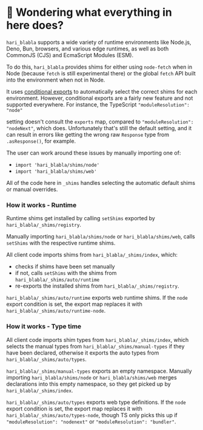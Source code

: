 # 👋 Wondering what everything in here does?

`hari_blabla` supports a wide variety of runtime environments like Node.js, Deno, Bun, browsers, and various
edge runtimes, as well as both CommonJS (CJS) and EcmaScript Modules (ESM).

To do this, `hari_blabla` provides shims for either using `node-fetch` when in Node (because `fetch` is still experimental there) or the global `fetch` API built into the environment when not in Node.

It uses [conditional exports](https://nodejs.org/api/packages.html#conditional-exports) to
automatically select the correct shims for each environment. However, conditional exports are a fairly new
feature and not supported everywhere. For instance, the TypeScript `"moduleResolution": "node"`

setting doesn't consult the `exports` map, compared to `"moduleResolution": "nodeNext"`, which does.
Unfortunately that's still the default setting, and it can result in errors like
getting the wrong raw `Response` type from `.asResponse()`, for example.

The user can work around these issues by manually importing one of:

- `import 'hari_blabla/shims/node'`
- `import 'hari_blabla/shims/web'`

All of the code here in `_shims` handles selecting the automatic default shims or manual overrides.

### How it works - Runtime

Runtime shims get installed by calling `setShims` exported by `hari_blabla/_shims/registry`.

Manually importing `hari_blabla/shims/node` or `hari_blabla/shims/web`, calls `setShims` with the respective runtime shims.

All client code imports shims from `hari_blabla/_shims/index`, which:

- checks if shims have been set manually
- if not, calls `setShims` with the shims from `hari_blabla/_shims/auto/runtime`
- re-exports the installed shims from `hari_blabla/_shims/registry`.

`hari_blabla/_shims/auto/runtime` exports web runtime shims.
If the `node` export condition is set, the export map replaces it with `hari_blabla/_shims/auto/runtime-node`.

### How it works - Type time

All client code imports shim types from `hari_blabla/_shims/index`, which selects the manual types from `hari_blabla/_shims/manual-types` if they have been declared, otherwise it exports the auto types from `hari_blabla/_shims/auto/types`.

`hari_blabla/_shims/manual-types` exports an empty namespace.
Manually importing `hari_blabla/shims/node` or `hari_blabla/shims/web` merges declarations into this empty namespace, so they get picked up by `hari_blabla/_shims/index`.

`hari_blabla/_shims/auto/types` exports web type definitions.
If the `node` export condition is set, the export map replaces it with `hari_blabla/_shims/auto/types-node`, though TS only picks this up if `"moduleResolution": "nodenext"` or `"moduleResolution": "bundler"`.
